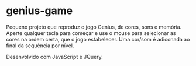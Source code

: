# genius-game
Pequeno projeto que reproduz o jogo Genius, de cores, sons e memória. Aperte qualquer tecla para começar e use o mouse para selecionar as cores na ordem certa, que o jogo estabelecer. Uma cor/som é adiconada ao final da sequência por nível.

Desenvolvido com JavaScript e JQuery.
